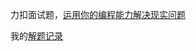 力扣面试题，[运用你的编程能力解决现实问题](https://github.com/LeetCode-OpenSource/hire/blob/master/foundations_zh.md)

我的[解题记录](https://github.com/suukii/daily/blob/master/collections/lc_hire_foundations.md#%E8%A7%A3%E9%A2%98%E8%AE%B0%E5%BD%95)

